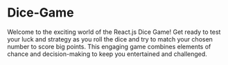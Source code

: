 # Dice-Game
 Welcome to the exciting world of the React.js Dice Game! Get ready to test your luck and strategy as you roll the dice and try to match your chosen number to score big points. This engaging game combines elements of chance and decision-making to keep you entertained and challenged.  
